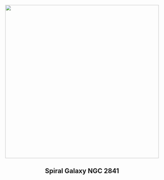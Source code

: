 
<p align="center"><img src="https://apod.nasa.gov/apod/image/2303/NGC2841_1024.jpg" width="500" height="500"></p>
<h2 align="center"> Spiral Galaxy NGC 2841 </h2>
